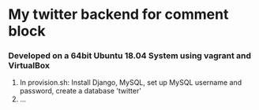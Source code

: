 # My twitter backend for comment block
### Developed on a 64bit Ubuntu 18.04 System using vagrant and VirtualBox
1. In provision.sh: Install Django, MySQL, set up MySQL username and password, create a database 'twitter'
2. ...

